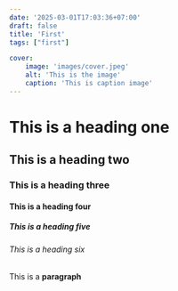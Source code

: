 ```yaml
---
date: '2025-03-01T17:03:36+07:00'
draft: false
title: 'First'
tags: ["first"]

cover:
    image: 'images/cover.jpeg'
    alt: 'This is the image'
    caption: 'This is caption image'
---
```


# This is a heading one
## This is a heading two
### This is a heading three
#### This is a heading four
##### This is a heading five
###### This is a heading six

This is a **paragraph**